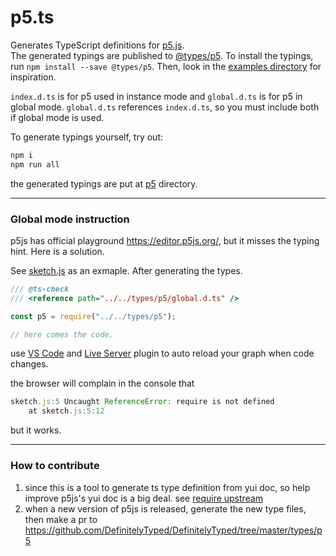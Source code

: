 # p5.ts

Generates TypeScript definitions for [p5.js](http://p5js.org).  
The generated typings are published to [@types/p5](https://www.npmjs.com/package/@types/p5).
To install the typings, run `npm install --save @types/p5`.
Then, look in the [examples directory](./examples) for inspiration.


`index.d.ts` is for p5 used in instance mode and `global.d.ts` is for p5 in global mode. 
`global.d.ts` references `index.d.ts`, so you must include both if global mode is used.

To generate typings yourself, try out:

```sh
npm i
npm run all
```

the generated typings are put at [p5](./types/p5) directory.

---

### Global mode instruction

p5js has official playground https://editor.p5js.org/, but it misses the typing hint. Here is a solution.

See [sketch.js](./examples/script/sketch.js) as an exmaple. After generating the types.

```ts
/// @ts-check
/// <reference path="../../types/p5/global.d.ts" />

const p5 = require("../../types/p5");

// here comes the code.
```

use [VS Code](https://code.visualstudio.com/) and  [Live Server](https://marketplace.visualstudio.com/items?itemName=ritwickdey.LiveServer) plugin to auto reload your graph when code changes.

the browser will complain in the console that

```js
sketch.js:5 Uncaught ReferenceError: require is not defined
    at sketch.js:5:12
```

but it works.

---

### How to contribute

1. since this is a tool to generate ts type definition from yui doc, so help improve p5js's yui doc is a big deal. see [require upstream](https://github.com/p5-types/p5.ts/issues?q=is%3Aopen+label%3A%22require+upstream%22+sort%3Aupdated-desc)
2. when a new version of p5js is released, generate the new type files, then make a pr to https://github.com/DefinitelyTyped/DefinitelyTyped/tree/master/types/p5
